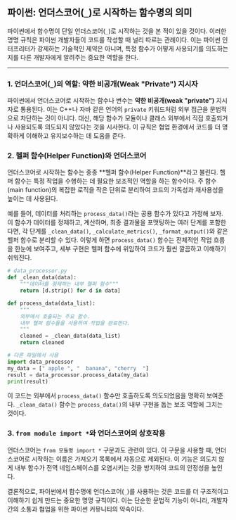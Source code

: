 ## 파이썬: 언더스코어(`_`)로 시작하는 함수명의 의미

파이썬에서 함수명이 단일 언더스코어(`_`)로 시작하는 것을 본 적이 있을 것이다. 이러한 명명 규칙은 파이썬 개발자들이 코드를 작성할 때 널리 따르는 관례이다. 이는 파이썬 인터프리터가 강제하는 기술적인 제약은 아니며, 특정 함수가 어떻게 사용되기를 의도하는지를 다른 개발자에게 알려주는 중요한 역할을 한다.

---

### 1. 언더스코어(`_`)의 역할: 약한 비공개(Weak "Private") 지시자

파이썬에서 언더스코어로 시작하는 함수나 변수는 **약한 비공개(weak "private")** 지시자로 통용된다. 이는 C++나 자바 같은 언어의 `private` 키워드처럼 외부 접근을 문법적으로 차단하는 것이 아니다. 대신, 해당 함수가 모듈이나 클래스 외부에서 직접 호출되거나 사용되도록 의도되지 않았다는 것을 시사한다. 이 규칙은 협업 환경에서 코드를 더 명확하게 이해하고 유지보수하는 데 도움을 준다.

### 2. 헬퍼 함수(Helper Function)와 언더스코어

언더스코어로 시작하는 함수는 종종 **헬퍼 함수(Helper Function)**라고 불린다. 헬퍼 함수는 특정 작업을 수행하는 데 필요한 보조적인 역할을 하는 함수이다. 주 함수(main function)의 복잡한 로직을 작은 단위로 분리하여 코드의 가독성과 재사용성을 높이는 데 사용된다.

예를 들어, 데이터를 처리하는 `process_data()`라는 공용 함수가 있다고 가정해 보자. 이 함수가 데이터를 정제하고, 계산하며, 최종 결과물을 포맷팅하는 여러 단계를 포함한다면, 각 단계를 `_clean_data()`, `_calculate_metrics()`, `_format_output()`와 같은 헬퍼 함수로 분리할 수 있다. 이렇게 하면 `process_data()` 함수는 전체적인 작업 흐름을 한눈에 보여주고, 세부 구현은 헬퍼 함수에 위임하여 코드가 훨씬 깔끔하고 이해하기 쉬워진다.

```python
# data_processor.py
def _clean_data(data):
    """데이터를 정제하는 내부 헬퍼 함수"""
    return [d.strip() for d in data]

def process_data(data_list):
    """
    외부에서 호출되는 주요 함수.
    내부 헬퍼 함수들을 사용하여 작업을 완료한다.
    """
    cleaned = _clean_data(data_list)
    return cleaned

# 다른 파일에서 사용
import data_processor
my_data = [" apple ", "  banana", "cherry  "]
result = data_processor.process_data(my_data)
print(result)
```

이 코드는 외부에서 `process_data()` 함수만 호출하도록 의도되었음을 명확히 보여준다. `_clean_data()` 함수는 `process_data()`의 내부 구현을 돕는 보조 역할에 그치는 것이다.

### 3. `from module import *`와 언더스코어의 상호작용

언더스코어는 `from 모듈명 import *` 구문과도 관련이 있다. 이 구문을 사용할 때, 언더스코어로 시작하는 이름은 가져오기 목록에서 자동으로 제외된다. 이 기능은 의도치 않게 내부 함수가 전역 네임스페이스를 오염시키는 것을 방지하여 코드의 안정성을 높인다.

결론적으로, 파이썬에서 함수명에 언더스코어(`_`)를 사용하는 것은 코드를 더 구조적이고 이해하기 쉽게 만드는 중요한 명명 규칙이다. 이는 단순한 문법적 기능이 아니라, 개발자 간의 소통과 협업을 위한 파이썬 커뮤니티의 약속이다.
